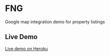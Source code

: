 # FNG

Google map integration demo for property listings

## Live Demo

[Live demo on Heroku](https://fng.herokuapp.com/)